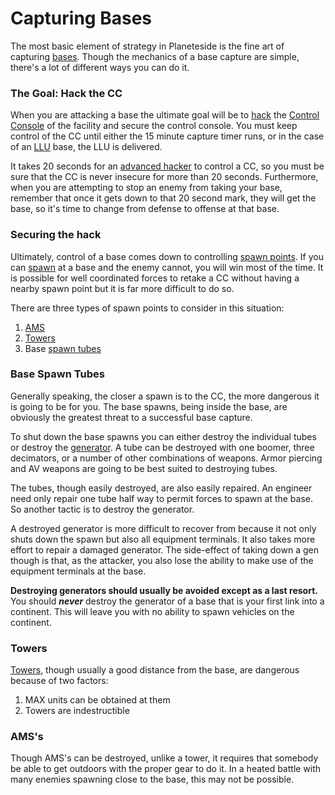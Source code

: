 # Capturing Bases

The most basic element of strategy in Planeteside is the fine art of capturing
[bases](../../locations/Facilities.md). Though the mechanics of a base capture are
simple, there's a lot of different ways you can do it.

<h3>

The Goal: Hack the CC

</h3>

When you are attacking a base the ultimate goal will be to
[hack](../../terminology/Hack.md) the
[Control Console](../../locations/Control_Console.md) of the facility and secure
the control console. You must keep control of the CC until either the 15 minute
capture timer runs, or in the case of an
[LLU](../../terminology/Lattice_Logic_Unit.md) base, the LLU is delivered.

It takes 20 seconds for an
[advanced hacker](../../certifications/Advanced_Hacking.md) to control a CC, so you
must be sure that the CC is never insecure for more than 20 seconds.
Furthermore, when you are attempting to stop an enemy from taking your base,
remember that once it gets down to that 20 second mark, they will get the base,
so it's time to change from defense to offense at that base.

<h3>

Securing the hack

</h3>

Ultimately, control of a base comes down to controlling
[spawn points](../../terminology/Spawn_point.md). If you can
[spawn](../../terminology/Respawn.md) at a base and the enemy cannot, you will win
most of the time. It is possible for well coordinated forces to retake a CC
without having a nearby spawn point but it is far more difficult to do so.

There are three types of spawn points to consider in this situation:

1. [AMS](../../vehicles/Advanced_Mobile_Station.md)
2. [Towers](../../locations/Towers.md)
3. Base [spawn tubes](../../items/Respawn_Tube.md)

<h3>

Base Spawn Tubes

</h3>

Generally speaking, the closer a spawn is to the CC, the more dangerous it is
going to be for you. The base spawns, being inside the base, are obviously the
greatest threat to a successful base capture.

To shut down the base spawns you can either destroy the individual tubes or
destroy the [generator](../../items/Generator.md). A tube can be destroyed with one
boomer, three decimators, or a number of other combinations of weapons. Armor
piercing and AV weapons are going to be best suited to destroying tubes.

The tubes, though easily destroyed, are also easily repaired. An engineer need
only repair one tube half way to permit forces to spawn at the base. So another
tactic is to destroy the generator.

A destroyed generator is more difficult to recover from because it not only
shuts down the spawn but also all equipment terminals. It also takes more effort
to repair a damaged generator. The side-effect of taking down a gen though is
that, as the attacker, you also lose the ability to make use of the equipment
terminals at the base.

<b>Destroying generators should usually be avoided except as a last resort.</b>
You should <b><i>never</i></b> destroy the generator of a base that is your
first link into a continent. This will leave you with no ability to spawn
vehicles on the continent.

<h3>

Towers

</h3>

[Towers](../../locations/Towers.md), though usually a good distance from the base,
are dangerous because of two factors:

1. MAX units can be obtained at them
2. Towers are indestructible

<h3>

AMS's

</h3>

Though AMS's can be destroyed, unlike a tower, it requires that somebody be able
to get outdoors with the proper gear to do it. In a heated battle with many
enemies spawning close to the base, this may not be possible.
